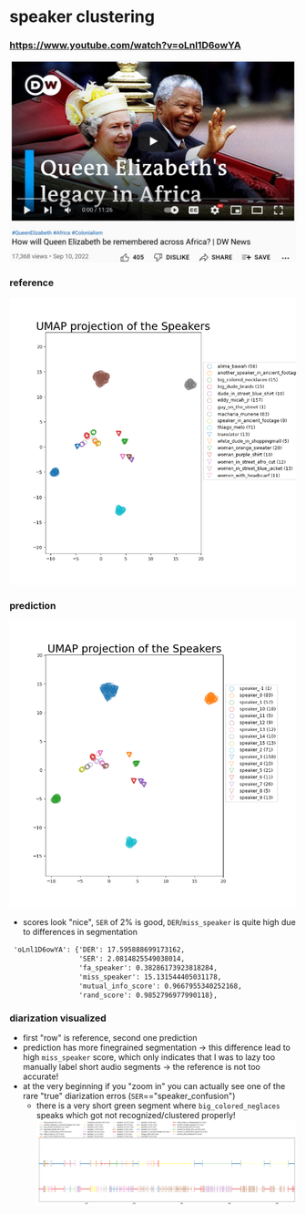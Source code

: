 # speaker clustering
### https://www.youtube.com/watch?v=oLnl1D6owYA
![img.png](images/dw_africa_queen_elizabeth_youtube.jpg)
### reference
![img.png](images/dw_queen_elizabeth_africa_speakers.png)
### prediction
![img.png](images/dw_africa_queen_elizabeth_prediction_umap_cluster.png)
* scores look "nice", `SER` of 2% is good, `DER`/`miss_speaker` is quite high due to differences in segmentation
```commandline
 'oLnl1D6owYA': {'DER': 17.595888699173162,                                                                                                                                                                        
                 'SER': 2.0814825549038014,                                                                                                                                                                        
                 'fa_speaker': 0.38286173923818284,                                                                                                                                                                
                 'miss_speaker': 15.131544405031178,                                                                                                                                                               
                 'mutual_info_score': 0.9667955340252168,                                                                                                                                                          
                 'rand_score': 0.9852796977990118},
```
### diarization visualized
* first "row" is reference, second one prediction
* prediction has more finegrained segmentation -> this difference lead to high `miss_speaker` score, which only indicates that I was to lazy too manually label short audio segments -> the reference is not too accurate!
* at the very beginning if you "zoom in" you can actually see one of the rare "true" diarization erros (`SER`=="speaker_confusion")
  * there is a very short green segment where `big_colored_neglaces` speaks which got not recognized/clustered properly!
![img_1.png](images/dw_africa_queen_elizabeth_speaker_segments.png)